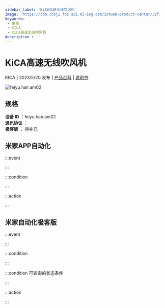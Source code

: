 ```yaml
---
sidebar_label: 'KiCA高速无线吹风机'
image: 'https://cdn.cnbj1.fds.api.mi-img.com/iotweb-product-center/32f1d61df123b610f4916000d9f4911a_1678956548335.png?GalaxyAccessKeyId=AKVGLQWBOVIRQ3XLEW&Expires=9223372036854775807&Signature=yNEus1aXKgrqCErEJrYrsPGDeno='
keywords: 
 - 米家
 - KICA
 - KiCA高速无线吹风机
description : ''
---
```

# KiCA高速无线吹风机

KICA | 2023/5/20 发布 | [产品百科](https://home.mi.com/webapp/content/baike/product/index.html?model=feiyu.hair.am02/) | [说明书](https://home.mi.com/views/introduction.html?model=feiyu.hair.am02&region=cn)

![feiyu.hair.am02](https://cdn.cnbj1.fds.api.mi-img.com/iotweb-product-center/32f1d61df123b610f4916000d9f4911a_1678956548335.png?GalaxyAccessKeyId=AKVGLQWBOVIRQ3XLEW&Expires=9223372036854775807&Signature=yNEus1aXKgrqCErEJrYrsPGDeno=)

## 规格  
> 
**设备 ID** ：feiyu.hair.am02  
**通讯协议** ：  
**极客版**  ： 待补充 


## 米家APP自动化  

:::event  

:::

:::condition  

:::

:::action   

:::

## 米家自动化极客版  

:::event  

:::

:::condition  

:::

:::condition 可查询的状态条件  

:::

:::action  

:::

        

